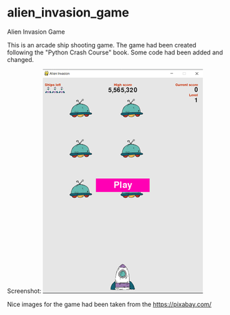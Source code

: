 # alien_invasion_game
Alien Invasion Game

This is an arcade ship shooting game.
The game had been created following the "Python Crash Course" book. Some code had been added and changed.

Screenshot: 
![](pictures/screenshot.png)

Nice images for the game had been taken from the https://pixabay.com/
